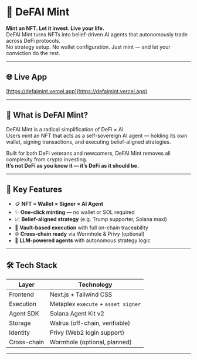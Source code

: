 # 🧠 DeFAI Mint

**Mint an NFT. Let it invest. Live your life.**  
DeFAI Mint turns NFTs into belief-driven AI agents that autonomously trade across DeFi protocols.  
No strategy setup. No wallet configuration. Just mint — and let your conviction do the rest.

---

## 🌐 Live App

[https://defaimint.vercel.app](https://defaimint.vercel.app)

---

## 🚀 What is DeFAI Mint?

DeFAI Mint is a radical simplification of DeFi × AI.  
Users mint an NFT that acts as a self-sovereign AI agent — holding its own wallet, signing transactions, and executing belief-aligned strategies.

Built for both DeFi veterans and newcomers, DeFAI Mint removes all complexity from crypto investing.  
**It’s not DeFi as you know it — it’s DeFi as it should be.**

---

## 🧩 Key Features

- 🪙 **NFT = Wallet × Signer × AI Agent**
- ✨ **One-click minting** — no wallet or SOL required
- 📈 **Belief-aligned strategy** (e.g. Trump supporter, Solana maxi)
- 🔐 **Vault-based execution** with full on-chain traceability
- 🌐 **Cross-chain ready** via Wormhole & Privy (optional)
- 🧠 **LLM-powered agents** with autonomous strategy logic

---

## 🛠️ Tech Stack

| Layer       | Technology                          |
| ----------- | ----------------------------------- |
| Frontend    | Next.js + Tailwind CSS              |
| Execution   | Metaplex `execute` + `asset signer` |
| Agent SDK   | Solana Agent Kit v2                 |
| Storage     | Walrus (off-chain, verifiable)      |
| Identity    | Privy (Web2 login support)          |
| Cross-chain | Wormhole (optional, planned)        |

---
